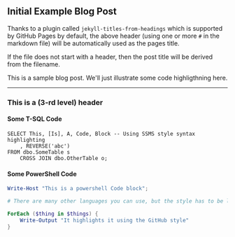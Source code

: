 ## Initial Example Blog Post 

Thanks to a plugin called `jekyll-titles-from-headings` which is supported by GitHub Pages by default, the above header (using one or more `#` in the markdown file) will be automatically used as the pages title.

If the file does not start with a header, then the post title will be derived from the filename.

This is a sample blog post. We'll just illustrate some code highligthning here.

---

### This is a (3-rd level) header

#### Some T-SQL Code

```tsql
SELECT This, [Is], A, Code, Block -- Using SSMS style syntax highlighting
    , REVERSE('abc')
FROM dbo.SomeTable s
    CROSS JOIN dbo.OtherTable o;
```

#### Some PowerShell Code

```powershell
Write-Host "This is a powershell Code block";

# There are many other languages you can use, but the style has to be loaded first

ForEach ($thing in $things) {
    Write-Output "It highlights it using the GitHub style"
}
```
